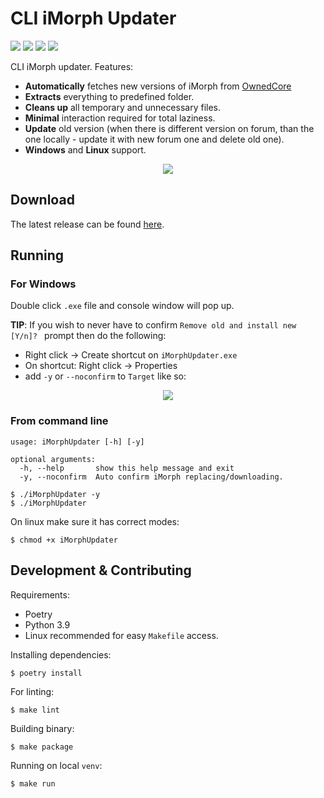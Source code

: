 # CLI iMorph Updater
[<img src="https://img.shields.io/github/release/RevinderDev/imorph-updater">](https://github.com/RevinderDev/imorph-updater) [<img src="https://img.shields.io/github/downloads/RevinderDev/imorph-updater/latest/total">](https://github.com/RevinderDev/imorph-updater/releases/latest) [<img src="https://img.shields.io/github/downloads/RevinderDev/imorph-updater/total">](https://github.com/RevinderDev/imorph-updater/releases/latest) [<img src="https://img.shields.io/github/actions/workflow/status/RevinderDev/imorph-updater/build.yml">](https://github.com/RevinderDev/imorph-updater/actions)

CLI iMorph updater.
Features:  
* **Automatically** fetches new versions of iMorph from [OwnedCore](https://www.ownedcore.com/forums/wow-classic/wow-classic-bots-programs/935744-imorph-wow-classic.html)
* **Extracts** everything to predefined folder.
* **Cleans up** all temporary and unnecessary files.
* **Minimal** interaction required for total laziness.
* **Update** old version (when there is different version on forum, than the one locally - update it with new forum one and delete old one).
* **Windows** and **Linux** support.


<p align="center">
  <img src="https://i.imgur.com/jHJuI9e.png">
</p>

## Download

The latest release can be found [here](https://github.com/RevinderDev/imorph-updater/releases/latest).

## Running


### For Windows

Double click `.exe` file and console window will pop up. 

**TIP**: If you wish to never have to confirm `Remove old and install new [Y/n]? ` prompt then do the following:
* Right click -> Create shortcut on `iMorphUpdater.exe`
* On shortcut: Right click -> Properties 
* add `-y` or `--noconfirm` to `Target` like so:

<p align="center">
  <img src="https://i.imgur.com/y02ds4Z.png">
</p>

### From command line
```
usage: iMorphUpdater [-h] [-y]

optional arguments:
  -h, --help       show this help message and exit
  -y, --noconfirm  Auto confirm iMorph replacing/downloading.
```

```
$ ./iMorphUpdater -y
$ ./iMorphUpdater
```
On linux make sure it has correct modes:
```
$ chmod +x iMorphUpdater
```


## Development & Contributing

Requirements:
- Poetry
- Python 3.9
- Linux recommended for easy `Makefile` access.

Installing dependencies:
```
$ poetry install
```

For linting:
```
$ make lint
```

Building binary:

```
$ make package
```

Running on local `venv`:

```
$ make run
```